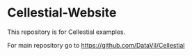 # Cellestial-Website

This repository is for Cellestial examples.

For main repository go to https://github.com/DataVil/Cellestial